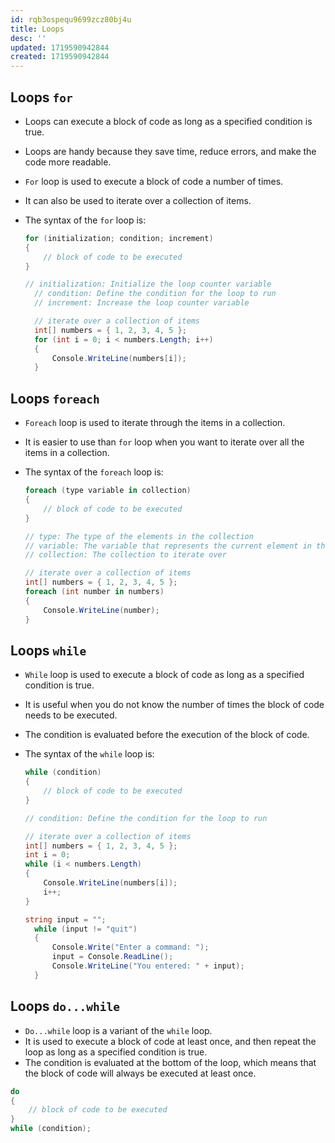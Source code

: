 ```yaml
---
id: rqb3ospequ9699zcz80bj4u
title: Loops
desc: ''
updated: 1719590942844
created: 1719590942844
---
```

## Loops `for`

- Loops can execute a block of code as long as a specified condition is true.
- Loops are handy because they save time, reduce errors, and make the code more readable.
- `For` loop is used to execute a block of code a number of times.
- It can also be used to iterate over a collection of items.
- The syntax of the `for` loop is:

  ```csharp
  for (initialization; condition; increment)
  {
      // block of code to be executed
  }

  // initialization: Initialize the loop counter variable
    // condition: Define the condition for the loop to run
    // increment: Increase the loop counter variable

    // iterate over a collection of items
    int[] numbers = { 1, 2, 3, 4, 5 };
    for (int i = 0; i < numbers.Length; i++)
    {
        Console.WriteLine(numbers[i]);
    }
  ```

## Loops `foreach`

- `Foreach` loop is used to iterate through the items in a collection.
- It is easier to use than `for` loop when you want to iterate over all the items in a collection.
- The syntax of the `foreach` loop is:

  ```csharp
  foreach (type variable in collection)
  {
      // block of code to be executed
  }

  // type: The type of the elements in the collection
  // variable: The variable that represents the current element in the collection
  // collection: The collection to iterate over

  // iterate over a collection of items
  int[] numbers = { 1, 2, 3, 4, 5 };
  foreach (int number in numbers)
  {
      Console.WriteLine(number);
  }
  ```

## Loops `while`

- `While` loop is used to execute a block of code as long as a specified condition is true.
- It is useful when you do not know the number of times the block of code needs to be executed.
- The condition is evaluated before the execution of the block of code.
- The syntax of the `while` loop is:

  ```csharp
  while (condition)
  {
      // block of code to be executed
  }

  // condition: Define the condition for the loop to run

  // iterate over a collection of items
  int[] numbers = { 1, 2, 3, 4, 5 };
  int i = 0;
  while (i < numbers.Length)
  {
      Console.WriteLine(numbers[i]);
      i++;
  }

  string input = "";
    while (input != "quit")
    {
        Console.Write("Enter a command: ");
        input = Console.ReadLine();
        Console.WriteLine("You entered: " + input);
    }
  ```

## Loops `do...while`

- `Do...while` loop is a variant of the `while` loop.
- It is used to execute a block of code at least once, and then repeat the loop as long as a specified condition is true.
- The condition is evaluated at the bottom of the loop, which means that the block of code will always be executed at least once.

```csharp
do
{
    // block of code to be executed
}
while (condition);
```

